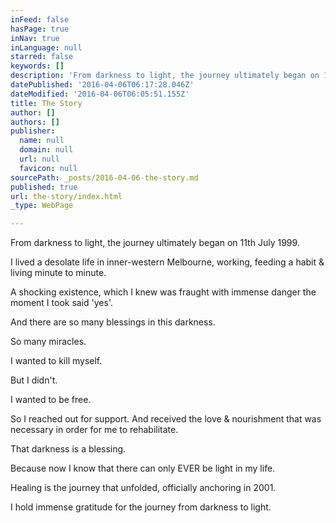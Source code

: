 ```yaml
---
inFeed: false
hasPage: true
inNav: true
inLanguage: null
starred: false
keywords: []
description: 'From darkness to light, the journey ultimately began on 11th July 1999.'
datePublished: '2016-04-06T06:17:28.046Z'
dateModified: '2016-04-06T06:05:51.155Z'
title: The Story
author: []
authors: []
publisher:
  name: null
  domain: null
  url: null
  favicon: null
sourcePath: _posts/2016-04-06-the-story.md
published: true
url: the-story/index.html
_type: WebPage

---
```

From darkness to light, the journey ultimately began on 11th July 1999\.

I lived a desolate life in inner-western Melbourne, working, feeding a habit & living minute to minute.

A shocking existence, which I knew was fraught with immense danger the moment I took said 'yes'.

And there are so many blessings in this darkness.

So many miracles.

I wanted to kill myself.

But I didn't.

I wanted to be free.

So I reached out for support. And received the love & nourishment that was necessary in order for me to rehabilitate.

That darkness is a blessing.

Because now I know that there can only EVER be light in my life.

Healing is the journey that unfolded, officially anchoring in 2001\.

I hold immense gratitude for the journey from darkness to light.